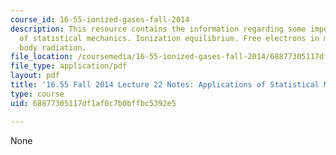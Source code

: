 ```yaml
---
course_id: 16-55-ionized-gases-fall-2014
description: This resource contains the information regarding some important results
  of statistical mechanics. Ionization equilibrium. Free electrons in metals. Black
  body radiation.
file_location: /coursemedia/16-55-ionized-gases-fall-2014/68877305117df1af0c7b0bffbc5392e5_MIT16_55F14_Lecture22.pdf
file_type: application/pdf
layout: pdf
title: '16.55 Fall 2014 Lecture 22 Notes: Applications of Statistical Mechanics'
type: course
uid: 68877305117df1af0c7b0bffbc5392e5

---
```

None